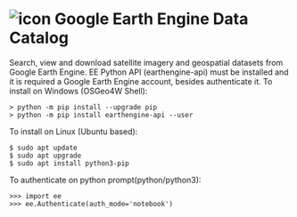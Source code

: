 # ![icon](icon.svg) Google Earth Engine Data Catalog

Search, view and download satellite imagery and geospatial datasets from Google Earth Engine. EE Python API (earthengine-api) must be installed and it is required a Google Earth Engine account, besides authenticate it.
To install on Windows (OSGeo4W Shell):
```
> python -m pip install --upgrade pip
> python -m pip install earthengine-api --user
```
To install on Linux (Ubuntu based):
```
$ sudo apt update
$ sudo apt upgrade
$ sudo apt install python3-pip
```
To authenticate on python prompt(python/python3):
```
>>> import ee
>>> ee.Authenticate(auth_mode='notebook')
```
